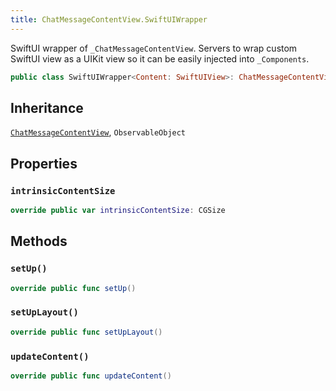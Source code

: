 ```yaml
---
title: ChatMessageContentView.SwiftUIWrapper
---
```


SwiftUI wrapper of `_ChatMessageContentView`.
Servers to wrap custom SwiftUI view as a UIKit view so it can be easily injected into `_Components`.

``` swift
public class SwiftUIWrapper<Content: SwiftUIView>: ChatMessageContentView, ObservableObject 
```

## Inheritance

[`ChatMessageContentView`](../chat-message-content-view), `ObservableObject`

## Properties

### `intrinsicContentSize`

``` swift
override public var intrinsicContentSize: CGSize 
```

## Methods

### `setUp()`

``` swift
override public func setUp() 
```

### `setUpLayout()`

``` swift
override public func setUpLayout() 
```

### `updateContent()`

``` swift
override public func updateContent() 
```
